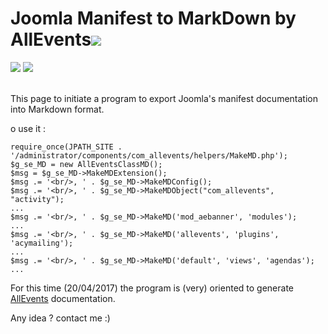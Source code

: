 
# Joomla Manifest to MarkDown by AllEvents![](http//marknotes.allevents3.com/docs/.images/allevents-hauteur.png)

![](https://img.shields.io/badge/AllEvents-v3.4-blue.svg)   ![](https://img.shields.io/badge/licence-GNU--GPL-green.svg)<br/><br/>

This page to initiate a program to export Joomla's manifest documentation into Markdown format.

o use it : 
```
require_once(JPATH_SITE . '/administrator/components/com_allevents/helpers/MakeMD.php');
$g_se_MD = new AllEventsClassMD();
$msg = $g_se_MD->MakeMDExtension();
$msg .= '<br/>, ' . $g_se_MD->MakeMDConfig();
$msg .= '<br/>, ' . $g_se_MD->MakeMDObject("com_allevents", "activity");
...
$msg .= '<br/>, ' . $g_se_MD->MakeMD('mod_aebanner', 'modules');
...
$msg .= '<br/>, ' . $g_se_MD->MakeMD('allevents', 'plugins', 'acymailing');
...
$msg .= '<br/>, ' . $g_se_MD->MakeMD('default', 'views', 'agendas');
...
```

For this time (20/04/2017) the program is (very) oriented to generate [AllEvents](https://www.allevents3.com) documentation.

Any idea ? contact me :)
